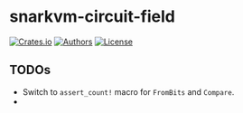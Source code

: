 # snarkvm-circuit-field

[![Crates.io](https://img.shields.io/crates/v/snarkvm-circuit-field.svg?color=neon)](https://crates.io/crates/snarkvm-circuit-field)
[![Authors](https://img.shields.io/badge/authors-Aleo-orange.svg)](https://aleo.org)
[![License](https://img.shields.io/badge/License-GPLv3-blue.svg)](./LICENSE.md)

## TODOs

- Switch to `assert_count!` macro for `FromBits` and `Compare`.
- 